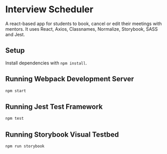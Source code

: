 # Interview Scheduler
A react-based app for students to book, cancel or edit their meetings with mentors. It uses React, Axios, Classnames, Normalize, Storybook, SASS and Jest.

## Setup

Install dependencies with `npm install`.

## Running Webpack Development Server

```sh
npm start
```

## Running Jest Test Framework

```sh
npm test
```

## Running Storybook Visual Testbed

```sh
npm run storybook
```
